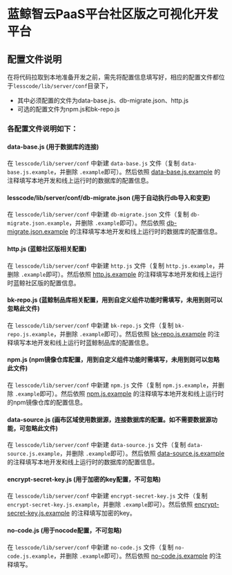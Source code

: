 # 蓝鲸智云PaaS平台社区版之可视化开发平台

## 配置文件说明

在将代码拉取到本地准备开发之前，需先将配置信息填写好，相应的配置文件都位于`lesscode/lib/server/conf`目录下，

- 其中必须配置的文件为data-base.js、db-migrate.json、http.js
- 可选的配置文件为npm.js和bk-repo.js

### 各配置文件说明如下： 

#### data-base.js (用于数据库的连接)

在 `lesscode/lib/server/conf` 中新建 `data-base.js` 文件（复制 `data-base.js.example`，并删除 `.example`即可）。然后依照 [data-base.js.example](../../lib/server/conf/data-base.js.example) 的注释填写本地开发和线上运行时的数据库的配置信息。

#### lesscode/lib/server/conf/db-migrate.json (用于自动执行db导入和变更)

在 `lesscode/lib/server/conf` 中新建 `db-migrate.json` 文件（复制 `db-migrate.json.example`，并删除 `.example`即可）。然后依照 [db-migrate.json.example](../../lib/server/conf/db-migrate.json.example) 的注释填写本地开发和线上运行时的数据库的配置信息。

#### http.js (蓝鲸社区版相关配置)

在 `lesscode/lib/server/conf` 中新建 `http.js` 文件（复制 `http.js.example`，并删除 `.example`即可）。然后依照 [http.js.example](../../lib/server/conf/http.js.example) 的注释填写本地开发和线上运行时蓝鲸社区版的配置信息。

#### bk-repo.js (蓝鲸制品库相关配置，用到自定义组件功能时需填写，未用到则可以忽略此文件)

在 `lesscode/lib/server/conf` 中新建 `bk-repo.js` 文件（复制 `bk-repo.js.example`，并删除 `.example`即可）。然后依照 [bk-repo.js.example](../../lib/server/conf/bk-repo.js.example) 的注释填写本地开发和线上运行时蓝鲸制品库的配置信息。

#### npm.js (npm镜像仓库配置，用到自定义组件功能时需填写，未用到则可以忽略此文件)

在 `lesscode/lib/server/conf` 中新建 `npm.js` 文件（复制 `npm.js.example`，并删除 `.example`即可）。然后依照 [npm.js.example](../../lib/server/conf/npm.js.example) 的注释填写本地开发和线上运行时的npm镜像仓库的配置信息。

#### data-source.js (画布区域使用数据源，连接数据库的配置。如不需要数据源功能，可忽略此文件)

在 `lesscode/lib/server/conf` 中新建 `data-source.js` 文件（复制 `data-source.js.example`，并删除 `.example`即可）。然后依照 [data-source.js.example](../../lib/server/conf/data-source.js.example) 的注释填写本地开发和线上运行时的数据库的配置信息。

#### encrypt-secret-key.js (用于加密的key配置，不可忽略)

在 `lesscode/lib/server/conf` 中新建 `encrypt-secret-key.js` 文件（复制 `encrypt-secret-key.js.example`，并删除 `.example`即可）。然后依照 [encrypt-secret-key.js.example](../../lib/server/conf/encrypt-secret-key.js.example) 的注释填写加密的key。

#### no-code.js (用于nocode配置，不可忽略)

在 `lesscode/lib/server/conf` 中新建 `no-code.js` 文件（复制 `no-code.js.example`，并删除 `.example`即可）。然后依照 [no-code.js.example](../../lib/server/conf/no-code.js.example) 的注释填写。
